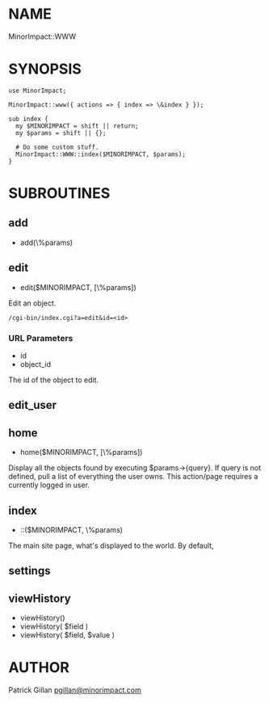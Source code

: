# NAME

MinorImpact::WWW

# SYNOPSIS

    use MinorImpact;

    MinorImpact::www({ actions => { index => \&index } });

    sub index {
      my $MINORIMPACT = shift || return;
      my $params = shift || {};

      # Do some custom stuff.
      MinorImpact::WWW::index($MINORIMPACT, $params);
    }

# SUBROUTINES

## add

- add(\\%params)

## edit

- edit($MINORIMPACT, \[\\%params\])

Edit an object.

    /cgi-bin/index.cgi?a=edit&id=<id>

### URL Parameters

- id
- object\_id

The id of the object to edit.

## edit\_user

## home

- home($MINORIMPACT, \[\\%params\])

Display all the objects found by executing $params->{query}.  If query is not defined, 
pull a list of everything the user owns.  This action/page requires a currently
logged in user.

## index

- ::($MINORIMPACT, \\%params)

The main site page, what's displayed to the world.  By default, 

## settings

## viewHistory

- viewHistory()
- viewHistory( $field )
- viewHistory( $field, $value )

# AUTHOR

Patrick Gillan <pgillan@minorimpact.com>

